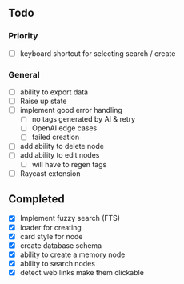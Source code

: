 ## Todo

### Priority

- [ ] keyboard shortcut for selecting search / create

### General

- [ ] ability to export data
- [ ] Raise up state
- [ ] implement good error handling
  - [ ] no tags generated by AI & retry
  - [ ] OpenAI edge cases
  - [ ] failed creation
- [ ] add ability to delete node
- [ ] add ability to edit nodes
  - [ ] will have to regen tags
- [ ] Raycast extension

## Completed

- [x] Implement fuzzy search (FTS)
- [x] loader for creating
- [x] card style for node
- [x] create database schema
- [x] ability to create a memory node
- [x] ability to search nodes
- [x] detect web links make them clickable
